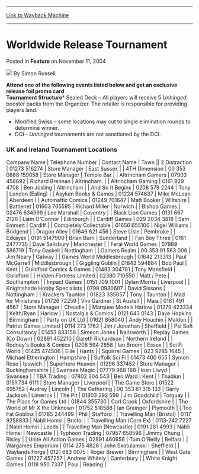 
---
[Link to Wayback Machine](https://web.archive.org/web/20211027205420/https://magic.wizards.com/en/articles/archive/feature/worldwide-release-tournament-2004-11-11)

[_metadata_:wayback_url]:- "https://magic.wizards.com/en/articles/archive/feature/worldwide-release-tournament-2004-11-11"
[_metadata_:wayback_raw_url]:- "https://web.archive.org/web/20211027205420id_/https://magic.wizards.com/en/articles/archive/feature/worldwide-release-tournament-2004-11-11"
[_metadata_:wayback_capture_timestamp]:- "2021-10-27 20:54:20+00:00"
[_metadata_:description]:- "Attend one of the following events listed below and get an exclusive release foil promo card. Tournament StructureSealed Deck – All players will receive 5 Unhinged booster packs from the Organizer."
[_metadata_:generator]:- "Drupal 7 (http://drupal.org)"
[_metadata_:publish_date]:- "2004-11-11"
---




Worldwide Release Tournament
==============================



 Posted in **Feature**
 on November 11, 2004 






![](https://media.magic.wizards.com/styles/auth_small/public/generic-avatar-150_386.png)
By Simon Russell











**Attend one of the following events listed below and get an exclusive release foil promo card**.   
**Tournament Structure*** Sealed Deck – All players will receive 5 *Unhinged* booster packs from the Organizer. The retailer is responsible for providing players land.
* Modified Swiss – some locations may cut to single elimination rounds to determine winner.
* DCI - *Unhinged* tournaments are not sanctioned by the DCI.

  
### UK and Ireland Tournament Locations



 Company Name | Telephone Number | Contact Name | Town || 2 Distraction | 01273 516274 | Store Manager | East Sussex |
| 4TH Dimension | 00 353 0868 159058 | Store Manager | Temple Bar |
| Altrincham Gamers | 07903 458692 | Richard Brennan | Altrincham.  |
| Altrincham Gaming | 0161 929 4708  | Ben Josling | Altrincham |
| And So It Begins | 0208 579 2244 | Tony | London (Ealing) |
| Asylum Books & Games | 01224 574637 | Mike McLean | Aberdeen |
| Automattic Comics | 01249 701647 | Matt Booker | Wiltshire |
| Battlenet | 01603 765595 | Richard Miller | Norwich |
| Bishop Games | 02476 634999 | Lee Marshall | Coventry |
| Black Lion Games | 0131 667 2128 | Liam O'Connor | Edinburgh |
| Cardiff Games | 029 2034 3818 | Sam Emmett | Cardiff |
| Completely Collectable | 01656 655100 | Nigel Williams | Bridgend |
| Dragon Alley | 01646 621 456 | Steve Lisle | Pembroke |
| Exkayex | 0191 5147900 | Brian Burn | Sunderland |
| Fan Boy Three | 0161 2477735 | Dave Salisbury | Manchester |
| Feral World Games | 07989 586719 | Tony Gaskell | Nottingham |
| Gamers Realm | 00 353 91 563 006 | Jim Neary | Galway |
| Games World Middlesbrough | 01642 213313 | Paul McGarrell | Middlesbrough |
| Giggling Goblin | 01843 594884 | Bob Paul | Kent |
| Guildford Comics & Games | 01483 304781 | Tony Mansfield | Guildford |
| Hidden Fortress Limited | 02380 710550 | Matt / Pete | Southampton |
| Impact Games | 0151 709 1001 | Dylan Morris | Liverpool |
| Knightshade Hobby Specialists | 0798 0930607 | David Sissons | Nottingham |
| Krackers Taunton | 01823 335057 | Tony | Taunton |
| Mad for Miniatures | 01726 72259 | Vini Gardner | St Austell |
| Maia | 0161 491 4567 | Store Manager | Cheadle |
| Marquee Models Harlow | 01279 423334 | Keith/Ryan | Harlow |
| Nostalgia & Comics | 0121 643 0143 | Dave Hopkins | Birmingham |
| Party on UK Ltd | 01621 858040 | Andy Houchin | Maldon |
| Patriot Games Limited  | 0114 273 1762 | Jim / Jonathan | Sheffield |
| Psi Soft Consultancy | 01453 833158 | Simeon Jones | Nailsworth |
| Replay Games (Co Down) | 02891 452210 | Gareth Richardson | Northern Ireland |
| Rodney's Books & Comics | 0208 594 2858 | Ian Broom | Essex |
| Sci Fi World | 01425 474506 | Ellie | Hants |
| Squirrel Games | 023 9285 1645 | Michael Etherington | Hampshire |
| Suffolk Sci Fi | 01473 400 655 | Symon Rose | Ipswich |
| Superhero Heaven | 01296 337452 | Store Manager | Buckinghamshire |
| Swansea Magic | 07779 968 168 | Ioan Llwyd | Swansea |
| TBA Trading | 07802 304 543 | Ben Ward | Kent |
| Thadiun | 0151 734 6111 | Store Manager | Liverpool  |
| The Game Store | 01522 695752 | Audrey | Lincoln |
| The Gathering | 00 353 61 315 133 | Garry Jackson | Limerick  |
| The Pit | 01803 292 599 | Jim Goodchild | Torquay |
| The Place for Games Ltd | 01844 355730 | Carl Crook | Oxfordshire |
| The World of Mr X the Unknown | 01752 518588 | Ian Grainger | Plymouth |
| Too Fat Goblinz | 01785 244499 | Phil | Stafford |
| Travelling Man (Bristol) | 0117 9258833 | Nabil Homsi | Bristol |
| Travelling Man (Corn Ex) | 0113-242 7227 | Nabil Homsi | Leeds |
| Travelling Man (Newcastle) | 0191 261 4993 | Nabil Homsi | Newcastle |
| Typhoon Trading | 07957 658596 | Jimmy Chung  | Risley |
| Unite All Action Games | 02891 460656 | Tom O'Reilly | Belfast |
| Wargames Emporium | 0114 275 4826 | John Skotulamski | Sheffield |
| Waylands Forge | 0121 683 0075 | Roger Brewer | Birmingham |
| West Gate Games | 01227 457257 | Andrew Whitely | Canterbury |
| White Knight Games  | 0118 950 7337 | Paul | Reading |







